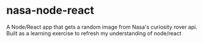 # nasa-node-react
A Node/React app that gets a random image from Nasa's curiosity rover api. Built as a learning exercise to refresh my understanding of node/react
